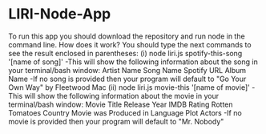 # LIRI-Node-App
To run this app you should download the repository and run node in the command line.
How does it work?
You should type the next commands to see the result enclosed in parentheses:
(i) node liri.js spotify-this-song '[name of song]'
  -This will show the following information about the song in your terminal/bash window:
   Artist Name
   Song Name
   Spotify URL
   Album Name
  -If no song is provided then your program will default to "Go Your Own Way" by Fleetwood Mac
(ii) node liri.js movie-this '[name of movie]'
  -This will show the following information about the movie in your terminal/bash window:
   Movie Title
   Release Year
   IMDB Rating
   Rotten Tomatoes
   Country Movie was Produced in
   Language
   Plot
   Actors
  -If no movie is provided then your program will default to "Mr. Nobody"
